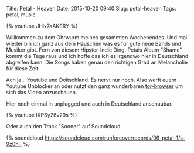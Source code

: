 Title: Petal - Heaven
Date: 2015-10-20 09:40
Slug: petal-heaven
Tags: petal, music

{% youtube JHlx7aAKSRY %}

Willkommen zu dem Ohrwurm meines gesammten Wochenendes. Und mal wieder bin ich ganz aus dem Häuschen was es für gute neue Bands und Musiker gibt. Fern von diesem Hipster-Indie Ding. Petals Album "Shame" kommt die Tage raus und ich hoffe das ich es irgendwo hier in Deutschland abgreifen kann. Die Songs haben genau den richtigen Grad an Melancholie für diese Zeit.

Ach ja... Youtube und Doitschland. Es nervt nur noch. Also werft euern Youtube Unblocker an oder nutzt den ganz wunderbaren [tor-browser](https://www.torproject.org/projects/torbrowser.html.en) um sich das Video anzuschauen.

Hier noch einmal in unplugged und auch in Deutschland anschaubar.

{% youtube IKPSy26v29s %}

Oder auch den Track "Sooner" auf Soundcloud.

{% soundcloud https://soundcloud.com/runforcoverrecords/06-petal-1/s-9z0hF %}
